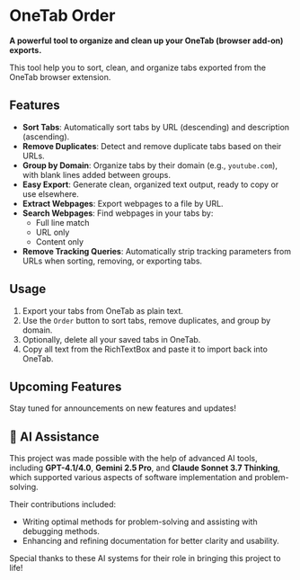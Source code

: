 # OneTab Order

**A powerful tool to organize and clean up your OneTab (browser add-on) exports.**

This tool help you to sort, clean, and organize tabs exported from the OneTab browser extension.


## Features

- **Sort Tabs**: Automatically sort tabs by URL (descending) and description (ascending).
- **Remove Duplicates**: Detect and remove duplicate tabs based on their URLs.
- **Group by Domain**: Organize tabs by their domain (e.g., `youtube.com`), with blank lines added between groups.
- **Easy Export**: Generate clean, organized text output, ready to copy or use elsewhere.
- **Extract Webpages**: Export webpages to a file by URL.
- **Search Webpages**: Find webpages in your tabs by:
  - Full line match
  - URL only
  - Content only
- **Remove Tracking Queries**: Automatically strip tracking parameters from URLs when sorting, removing, or exporting tabs.


## Usage

1. Export your tabs from OneTab as plain text.
2. Use the `Order` button to sort tabs, remove duplicates, and group by domain.
3. Optionally, delete all your saved tabs in OneTab.
4. Copy all text from the RichTextBox and paste it to import back into OneTab.


## Upcoming Features

Stay tuned for announcements on new features and updates!


## 🤖 AI Assistance

This project was made possible with the help of advanced AI tools, including **GPT-4.1/4.0**, **Gemini 2.5 Pro**, and **Claude Sonnet 3.7 Thinking**, which supported various aspects of software implementation and problem-solving.

Their contributions included:
- Writing optimal methods for problem-solving and assisting with debugging methods.
- Enhancing and refining documentation for better clarity and usability.

Special thanks to these AI systems for their role in bringing this project to life!

